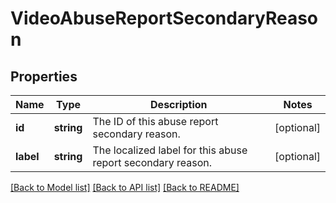 # VideoAbuseReportSecondaryReason

## Properties
Name | Type | Description | Notes
------------ | ------------- | ------------- | -------------
**id** | **string** | The ID of this abuse report secondary reason. | [optional] 
**label** | **string** | The localized label for this abuse report secondary reason. | [optional] 

[[Back to Model list]](../README.md#documentation-for-models) [[Back to API list]](../README.md#documentation-for-api-endpoints) [[Back to README]](../README.md)


